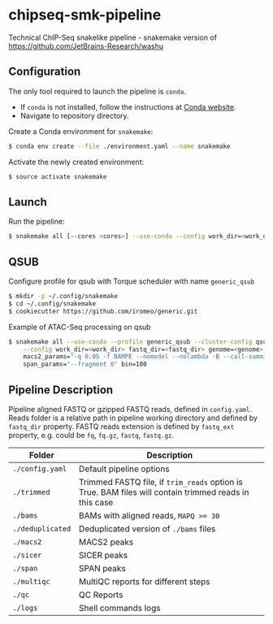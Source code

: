 # chipseq-smk-pipeline
Technical ChIP-Seq snakelike pipeline - snakemake version of https://github.com/JetBrains-Research/washu

Configuration 
-------------
The only tool required to launch the pipeline is `conda`.
* If `conda` is not installed,
follow the instructions at
[Conda website](https://conda.io/projects/conda/en/latest/user-guide/install/index.html).
* Navigate to repository directory.

Create a Conda environment for `snakemake`:
```bash
$ conda env create --file ./environment.yaml --name snakemake
```
Activate the newly created environment:
```bash
$ source activate snakemake
```

Launch
------

Run the pipeline:
```bash
$ snakemake all [--cores <cores>] --use-conda --config work_dir=<work_dir> genome=<genome> fastq_dir=<fastq_dir>
```

QSUB
----

Configure profile for qsub with Torque scheduler with name `generic_qsub`
```bash
$ mkdir -p ~/.config/snakemake
$ cd ~/.config/snakemake
$ cookiecutter https://github.com/iromeo/generic.git
```

Example of ATAC-Seq processing on qsub
```bash
$ snakemake all --use-conda --profile generic_qsub --cluster-config qsub_config.yaml --jobs 150 \
    --config work_dir=<work_dir> fastq_dir=<fastq_dir> genome=<genome> \
    macs2_params="-q 0.05 -f BAMPE --nomodel --nolambda -B --call-summits" \
    span_params="--fragment 0" bin=100
```

Pipeline Description
-----
Pipeline aligned FASTQ or gzipped FASTQ reads, defined in `config.yaml`. 
Reads folder is a relative path in pipeline working directory and defined by `fastq_dir` property. FASTQ reads extension is defined by `fastq_ext` property, e.g. could be `fq`, `fq.gz`, `fastq`, `fastq.gz`.


| Folder | Description |
| --- | --- |
| `./config.yaml` | Default pipeline options |
| `./trimmed` | Trimmed FASTQ file, if `trim_reads` option is True. BAM files will contain trimmed reads in this case |
| `./bams` | BAMs with aligned reads, `MAPQ >= 30` |
| `./deduplicated` | Deduplicated version of `./bams` files |
| `./macs2` | MACS2 peaks |
| `./sicer` | SICER peaks |
| `./span` | SPAN peaks |
| `./multiqc` | MultiQC reports for different steps |
| `./qc` | QC Reports |
| `./logs` | Shell commands logs |
